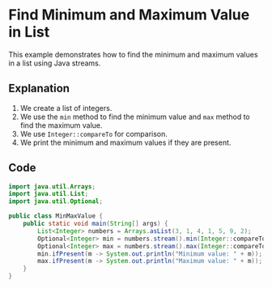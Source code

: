 # Find Minimum and Maximum Value in List

This example demonstrates how to find the minimum and maximum values in a list using Java streams.

## Explanation

1. We create a list of integers.
2. We use the `min` method to find the minimum value and `max` method to find the maximum value.
3. We use `Integer::compareTo` for comparison.
4. We print the minimum and maximum values if they are present.

## Code

```java
import java.util.Arrays;
import java.util.List;
import java.util.Optional;

public class MinMaxValue {
    public static void main(String[] args) {
        List<Integer> numbers = Arrays.asList(3, 1, 4, 1, 5, 9, 2);
        Optional<Integer> min = numbers.stream().min(Integer::compareTo);
        Optional<Integer> max = numbers.stream().max(Integer::compareTo);
        min.ifPresent(m -> System.out.println("Minimum value: " + m));
        max.ifPresent(m -> System.out.println("Maximum value: " + m));
    }
}
```
